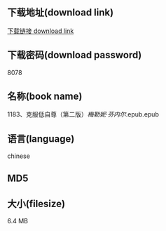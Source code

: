 ## 下载地址(download link)
[下载链接 download link](https://tutu365.netlify.app/?s=1183%E3%80%81%E5%85%8B%E6%9C%8D%E4%BD%8E%E8%87%AA%E5%B0%8A%EF%BC%88%E7%AC%AC%E4%BA%8C%E7%89%88%EF%BC%89_%E6%A2%85%E5%8B%92%E5%A6%AE%C2%B7%E8%8A%AC%E5%86%85%E5%B0%94_.epub)

## 下载密码(download password)
8078

## 名称(book name)
1183、克服低自尊（第二版）_梅勒妮·芬内尔_.epub.epub

## 语言(language)
chinese

## MD5


## 大小(filesize)
6.4 MB
